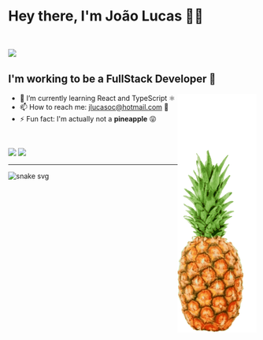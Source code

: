 # Hey there, I'm João Lucas 👋🍍

<br>

![](http://github-profile-summary-cards.vercel.app/api/cards/profile-details?username=abacaxiguy&theme=radical)


## I'm working to be a FullStack Developer 💪

<img align="right" class="giphy-embed" src='https://raw.githubusercontent.com/abacaxiguy/abacaxiguy/main/img/pineapple.gif'>

-   🌱 I’m currently learning React and TypeScript ⚛️
-   📫 How to reach me: jlucasoc@hotmail.com 📧
-   ⚡ Fun fact: I'm actually not a <b>pineapple</b> 😝

<br>

![](https://github-readme-stats.vercel.app/api?username=abacaxiguy&show_icons=true&theme=radical&count_private=true&include_all_commits=true)
![](https://github-readme-stats.vercel.app/api/top-langs/?username=abacaxiguy&layout=compact&theme=radical)

<hr>

![snake svg](https://github.com/abacaxiguy/abacaxiguy/blob/output/github-contribution-grid-snake.svg)

